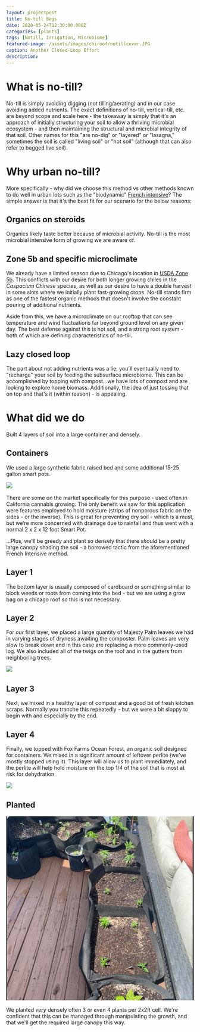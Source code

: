 ```yaml
---
layout: projectpost
title: No-till Bags
date: 2020-05-24T12:30:00.000Z
categories: [plants]
tags: [Notill, Irrigation, Microbiome]
featured-image: /assets/images/chiroof/notillcover.JPG
caption: Another Closed-Loop Effort
description: 
---
```

 
# What is no-till?
No-till is simply avoiding digging (not tilling/aerating) and in our case avoiding added nutrients. The exact definitions of no-till, vertical-till, etc. are beyond scope and scale here - the takeaway is simply that it's an approach of initially structuring your soil to allow a thriving microbial ecosystem - and then maintaining the structural and microbial integrity of that soil. Other names for this "are no-dig" or "layered" or "lasagna," sometimes the soil is called "living soil" or "hot soil" (although that can also refer to bagged live soil).
 
# Why urban no-till?
More specifically - why did we choose this method vs other methods known to do well in urban lots such as the "biodynamic" <a href="https://en.wikipedia.org/wiki/French_intensive_gardening">French intensive</a>? The simple answer is that it's the best fit for our scenario for the below reasons:
 
## Organics on steroids
Organics likely taste better because of microbial activity. No-till is the most microbial intensive form of growing we are aware of.
 
## Zone 5b and specific microclimate
We already have a limited season due to Chicago's location in <a href="https://planthardiness.ars.usda.gov/PHZMWeb/">USDA Zone 5b</a>. This conflicts with our desire for both longer growing chiles in the <i>Caspacium Chinese</i> species, as well as our desire to have a double harvest in some slots where we initially plant fast-growing crops. No-till stands firm as one of the fastest organic methods that doesn't involve the constant pouring of additional nutrients.
 
Aside from this, we have a microclimate on our rooftop that can see temperature and wind fluctuations far beyond ground level on any given day. The best defense against this is hot soil, and a strong root system - both of which are defining characteristics of no-till. 
 
## Lazy closed loop
The part about not adding nutrients was a lie, you'll eventually need to "recharge" your soil by feeding the subsurface microbiome. This can be accomplished by topping with compost...we have lots of compost and are looking to explore home biomass. Additionally, the idea of just tossing that on top and that's it (within reason) - is appealing. 
 
# What did we do 
Built 4 layers of soil into a large container and densely.

## Containers
We used a large synthetic fabric raised bed and some additional 15-25 gallon smart pots.

<a data-fancybox="gallery" href="/assets/images/chiroof/notill2.JPG"><img class="projectimage" src="/assets/images/chiroof/notill2.JPG"></a>

There are some on the market specifically for this purpose - used often in California cannabis growing. The only benefit we saw for this application were features employed to hold moisture (strips of nonporous fabric on the sides - or the inverse). This is great for preventing dry soil - which is a must, but we’re more concerned with drainage due to rainfall and thus went with a normal 2 x 2 x 12 foot Smart Pot. 

...Plus, we'll be greedy and plant so densely that there <i>should</i> be a pretty large canopy shading the soil - a borrowed tactic from the aforementioned French Intensive method.

## Layer 1
The bottom layer is usually composed of cardboard or something similar to block weeds or roots from coming into the bed - but we are using a grow bag on a chicago roof so this is not necessary. 
 
## Layer 2
For <i>our</i> first layer, we placed a large quantity of Majesty Palm leaves we had in varying stages of dryness awaiting the composter. Palm leaves are very slow to break down and in this case are replacing a more commonly-used log. We also included all of the twigs on the roof and in the gutters from neighboring trees.

<a data-fancybox="gallery" href="/assets/images/chiroof/majesty.JPG"><img class="projectimage" src="/assets/images/chiroof/majesty.JPG"></a>

## Layer 3
Next, we mixed in a healthy layer of compost and a good bit of fresh kitchen scraps. Normally you tranche this repeatedly - but we were a bit sloppy to begin with and especially by the end.
 
## Layer 4
Finally, we topped with Fox Farms Ocean Forest, an organic soil designed for containers. We mixed in a significant amount of leftover perlite (we've mostly stopped using it). This layer will allow us to plant immediately, and the perlite will help hold moisture on the top 1/4 of the soil that is most at risk for dehydration.

<a data-fancybox="gallery" href="/assets/images/chiroof/cocoperlite.JPG"><img class="projectimage" src="/assets/images/chiroof/cocoperlite.JPG"></a>

## Planted

<a data-fancybox="gallery" href="/assets/images/chiroof/notill3.JPG"><img class="projectimage" src="/assets/images/chiroof/notill3.JPG"></a>

We planted <i>very</i> densely often 3 or even 4 plants per 2x2ft cell. We're confident that this can be managed through manipulating the growth, and that we'll get the required large canopy this way.